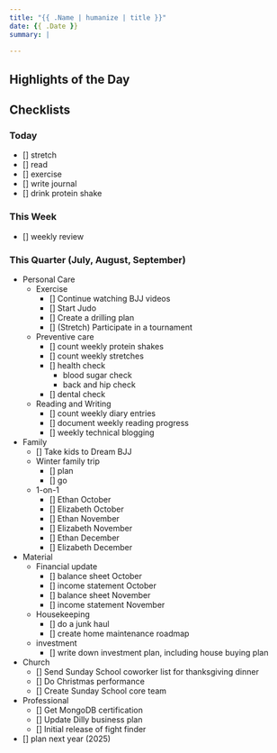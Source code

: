```yaml
---
title: "{{ .Name | humanize | title }}"
date: {{ .Date }}
summary: |
  
---
```


## Highlights of the Day

## Checklists

### Today

- [] stretch
- [] read
- [] exercise
- [] write journal
- [] drink protein shake

### This Week

- [] weekly review

### This Quarter (July, August, September)

- Personal Care
  - Exercise
    - [] Continue watching BJJ videos
    - [] Start Judo
    - [] Create a drilling plan
    - [] (Stretch) Participate in a tournament
  - Preventive care
    - [] count weekly protein shakes
    - [] count weekly stretches
    - [] health check
      - blood sugar check
      - back and hip check
    - [] dental check
  - Reading and Writing
    - [] count weekly diary entries
    - [] document weekly reading progress
    - [] weekly technical blogging
- Family
  - [] Take kids to Dream BJJ
  - Winter family trip
     - [] plan
     - [] go
  - 1-on-1
     - [] Ethan October
     - [] Elizabeth October
     - [] Ethan November
     - [] Elizabeth November
     - [] Ethan December
     - [] Elizabeth December
- Material
  - Financial update
    - [] balance sheet October
    - [] income statement October
    - [] balance sheet November
    - [] income statement November
  - Housekeeping
    - [] do a junk haul
    - [] create home maintenance roadmap
  - investment
    - [] write down investment plan, including house buying plan
- Church
  - [] Send Sunday School coworker list for thanksgiving dinner
  - [] Do Christmas performance
  - [] Create Sunday School core team
- Professional
  - [] Get MongoDB certification
  - [] Update Dilly business plan
  - [] Initial release of fight finder
- [] plan next year (2025)
